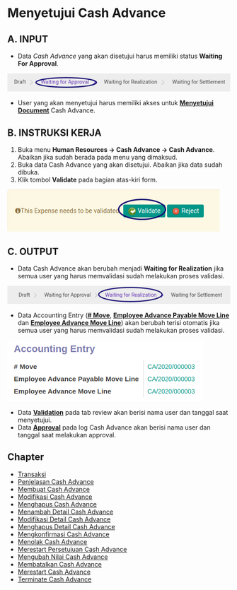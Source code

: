 # Menyetujui Cash Advance

## A. INPUT

* Data *Cash Advance* yang akan disetujui harus memiliki status **Waiting For Approval**.

![](../../img/cash-advance/status-waiting-for-approval.png)

* User yang akan menyetujui harus memiliki akses untuk **[Menyetujui Document](./penjelasan.md#tab-reviews)** Cash Advance.

## B. INSTRUKSI KERJA

1. Buka menu **Human Resources -> Cash Advance -> Cash Advance**. Abaikan jika sudah berada pada menu yang dimaksud.
2. Buka data Cash Advance yang akan disetujui. Abaikan jika data sudah dibuka.
3. Klik tombol **Validate** pada bagian atas-kiri form.

![](../../img/cash-advance/tombol-validate.png)

## C. OUTPUT

* Data Cash Advance akan berubah menjadi **Waiting for Realization** jika semua user yang harus memvalidasi sudah melakukan proses validasi.

![](../../img/cash-advance/status-waiting-for-realization.png)

* Data Accounting Entry (**[# Move](./penjelasan.md#field-move)**, **[Employee Advance Payable Move Line](./penjelasan.md#field-move-payable-line)** dan  **[Employee Advance Move Line](./penjelasan.md#field-move-advance-line)**) akan berubah terisi otomatis jika semua user yang harus memvalidasi sudah melakukan proses validasi.

![](../../img/cash-advance/status-done-accounting.png)

* Data **[Validation](./penjelasan.md#tab-reviews)** pada tab review akan berisi nama user dan tanggal saat menyetujui.
* Data **[Approval](./penjelasan.md#field-log-approval)** pada log Cash Advance akan berisi nama user dan tanggal saat melakukan approval.

## Chapter
- [Transaksi](../../transaksi.md)
- [Penjelasan Cash Advance](./penjelasa.md)
- [Membuat Cash Advance](./membuat.md)
- [Modifikasi Cash Advance](./modifikasi.md)
- [Menghapus Cash Advance](./menghapus.md)
- [Menambah Detail Cash Advance](./membuat-detail.md)
- [Modifikasi Detail Cash Advance](./modifikasi-detail.md)
- [Menghapus Detail Cash Advance](./menghapus-detail.md)
- [Mengkonfirmasi Cash Advance](./mengkonfirmasi.md)
- [Menolak Cash Advance](./menolak.md)
- [Merestart Persetujuan Cash Advance](./merestart-persetujuan.md)
- [Mengubah Nilai Cash Advance](./cash-advance/mengubah-nilai-cash-advance.md)
- [Membatalkan Cash Advance](./membatalkan.md)
- [Merestart Cash Advance](./merestart.md)
- [Terminate Cash Advance](./terminate.md)

